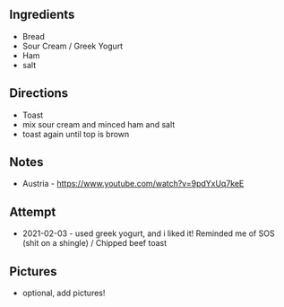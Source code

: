 ## Ingredients
* Bread
* Sour Cream / Greek Yogurt
* Ham
* salt

## Directions
* Toast
* mix sour cream and minced ham and salt
* toast again until top is brown

## Notes
* Austria - https://www.youtube.com/watch?v=9pdYxUq7keE

## Attempt
* 2021-02-03 - used greek yogurt, and i liked it! Reminded me of SOS (shit on a shingle) / Chipped beef toast

## Pictures
* optional, add pictures!
